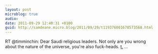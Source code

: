 ```yaml
---
layout: post
microblog: true
audio: 
date: 2011-09-29 12:40:31 +0100
guid: http://samdeane.micro.blog/2011/09/29/t119376001678573568.html
---
```

RT @timminchin: Dear Saudi religious leaders. Not only are you wrong about the nature of the universe, you're also fuck-heads. [t.](http://t.) ...
